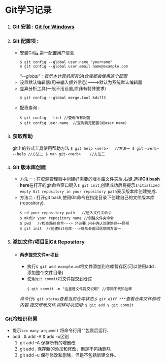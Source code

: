 Git学习记录
===
1. ### Git 安装 : [Git for Windows](http://msysgit.github.com/)
2. ### Git 配置项 : 
	- 安装Git后,第一配置用户信息
		```
		$ git config --global user.name "yourname"
		$ git config --global user.email name@example.com
		```
		*"--global" : 表示本计算机所有Git仓库都会使用这个配置*
	- 设置默认编辑器(用来输入额外信息)--->默认为系统默认编辑器
	- 差异分析工具(一般不用设置,除非有特殊要求)
		```
		$ git config --global merge.tool kdiff3
		```
	- 配置查询 : 
		```
		$ git config --list //查询所有配置
		$ git config user.name	//查询特定配置(如user.name)
		```
3. ### 获取帮助
	git上的各式工具使用帮助方法
		```
		$ git help <verb>	//方法一
		$ git <verb> --help	//方法二
		$ man git-<verb>	//方法三
		```
4. ### Git 版本库创建
	- 方法一 : 在资源管理器中创建好需要的版本库文件夹后,右键,选择**Git bash here**在打开的git命令窗口键入```$ git init```,创建成功后将提示```Initialized empty Git repository in your repository path```表示版本库创建完成.
	- 方法二 : 打开git bash,使用Git命令在指定目录下创建自己的文件版本库(repository).
		```
		$ cd your repository path	//进入文件夹命令
		$ mkdir	your repository name //创建文件夹命令
		$ pwd	//检查路径命令---> 非必要,用于确认创建路径==预期
		$ git init	//创建Git仓库--->成功会返回信息同方法一
		```
5. ### 添加文件/项目到Git Repository
	- #### 两步提交文件or项目 
		- 执行```$ git add example.md```将文件添加到仓库暂存区(可以使用add . 添加整个文件目录)
		- 使用```git commit```将文件提交到仓库
			```
			$ git commit -m "这里是文件提交说明" //等同于代码注释
			```
		_命令行```$ git status```查看当前仓库状态,```$ git diff ***```查看仓库文件修改内容_
		_提交修改文件,同样可以使用:_
			```
			$ git add
			$ git commit
			```



### Git冷知识积累

- 提示```too many argument```	将命令行用""包裹后运行.
- add . & add -A & add -u区别
	1. git add -A	保存所有的增删改
	2. git add .	保存新的添加和修改，但是不包括删除
	3. git add -u	保存修改和删除，但是不包括新建文件。


